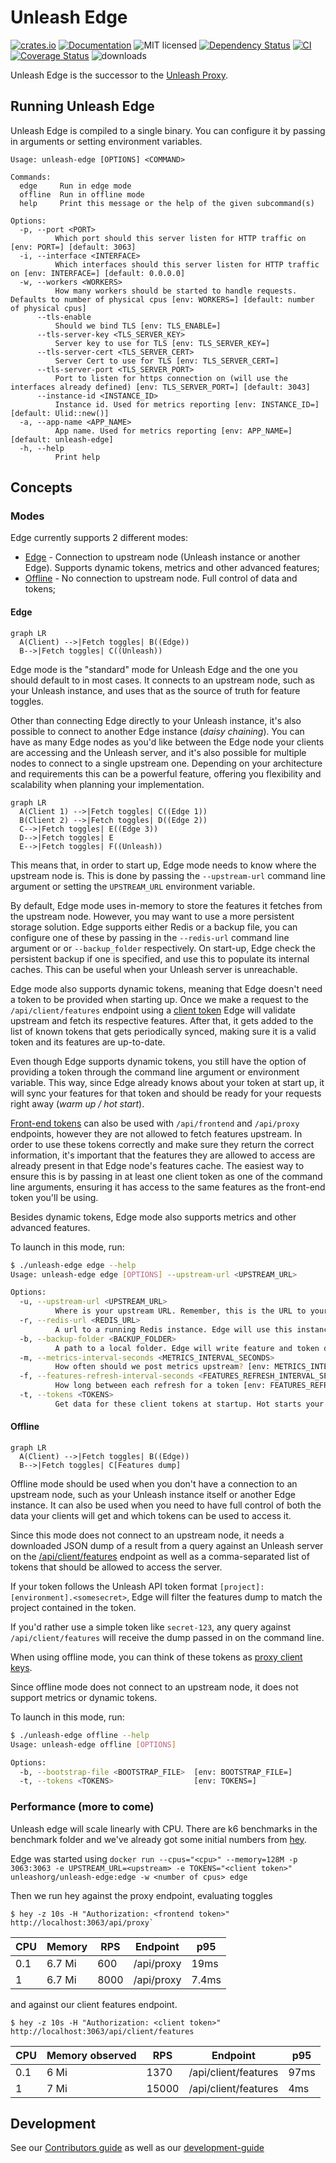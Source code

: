 # Unleash Edge

[![crates.io](https://img.shields.io/crates/v/unleash-edge?label=latest)](https://crates.io/crates/unleash-edge)
[![Documentation](https://docs.rs/unleash-edge/badge.svg?version=latest)](https://docs.rs/unleash-edge/latest)
![MIT licensed](https://img.shields.io/crates/l/unleash-edge.svg)
[![Dependency Status](https://deps.rs/crate/unleash-edge/0.2.0/status.svg)](https://deps.rs/crate/unleash-edge/0.2.0)
[![CI](https://github.com/Unleash/unleash-edge/actions/workflows/test-with-coverage.yaml/badge.svg)](https://github.com/Unleash/unleash-edge/actions/workflows/test-with-coverage.yaml)
[![Coverage Status](https://coveralls.io/repos/github/Unleash/unleash-edge/badge.svg?branch=main)](https://coveralls.io/github/Unleash/unleash-edge?branch=main)
![downloads](https://img.shields.io/crates/d/unleash-edge.svg)

Unleash Edge is the successor to the [Unleash Proxy](https://docs.getunleash.io/how-to/how-to-run-the-unleash-proxy).

## Running Unleash Edge

Unleash Edge is compiled to a single binary. You can configure it by passing in arguments or setting environment variables.

```shell
Usage: unleash-edge [OPTIONS] <COMMAND>

Commands:
  edge     Run in edge mode
  offline  Run in offline mode
  help     Print this message or the help of the given subcommand(s)

Options:
  -p, --port <PORT>
          Which port should this server listen for HTTP traffic on [env: PORT=] [default: 3063]
  -i, --interface <INTERFACE>
          Which interfaces should this server listen for HTTP traffic on [env: INTERFACE=] [default: 0.0.0.0]
  -w, --workers <WORKERS>
          How many workers should be started to handle requests. Defaults to number of physical cpus [env: WORKERS=] [default: number of physical cpus]
      --tls-enable
          Should we bind TLS [env: TLS_ENABLE=]
      --tls-server-key <TLS_SERVER_KEY>
          Server key to use for TLS [env: TLS_SERVER_KEY=]
      --tls-server-cert <TLS_SERVER_CERT>
          Server Cert to use for TLS [env: TLS_SERVER_CERT=]
      --tls-server-port <TLS_SERVER_PORT>
          Port to listen for https connection on (will use the interfaces already defined) [env: TLS_SERVER_PORT=] [default: 3043]
      --instance-id <INSTANCE_ID>
          Instance id. Used for metrics reporting [env: INSTANCE_ID=] [default: Ulid::new()]
  -a, --app-name <APP_NAME>
          App name. Used for metrics reporting [env: APP_NAME=] [default: unleash-edge]
  -h, --help
          Print help
```

## Concepts

### Modes

Edge currently supports 2 different modes:

- [Edge](#edge) - Connection to upstream node (Unleash instance or another Edge). Supports dynamic tokens, metrics and other advanced features;
- [Offline](#offline) - No connection to upstream node. Full control of data and tokens;

#### Edge

```mermaid
graph LR
  A(Client) -->|Fetch toggles| B((Edge))
  B-->|Fetch toggles| C((Unleash))
```

Edge mode is the "standard" mode for Unleash Edge and the one you should default to in most cases. It connects to an upstream node, such as your Unleash instance, and uses that as the source of truth for feature toggles.

Other than connecting Edge directly to your Unleash instance, it's also possible to connect to another Edge instance (_daisy chaining_). You can have as many Edge nodes as you'd like between the Edge node your clients are accessing and the Unleash server, and it's also possible for multiple nodes to connect to a single upstream one. Depending on your architecture and requirements this can be a powerful feature, offering you flexibility and scalability when planning your implementation.

```mermaid
graph LR
  A(Client 1) -->|Fetch toggles| C((Edge 1))
  B(Client 2) -->|Fetch toggles| D((Edge 2))
  C-->|Fetch toggles| E((Edge 3))
  D-->|Fetch toggles| E
  E-->|Fetch toggles| F((Unleash))
```

This means that, in order to start up, Edge mode needs to know where the upstream node is. This is done by passing the `--upstream-url` command line argument or setting the `UPSTREAM_URL` environment variable.

By default, Edge mode uses in-memory to store the features it fetches from the upstream node. However, you may want to use a more persistent storage solution. Edge supports either Redis or a backup file, you can configure one of these by passing in the `--redis-url` command line argument or or `--backup_folder` respectively. On start-up, Edge check the persistent backup if one is specified, and use this to populate its internal caches. This can be useful when your Unleash server is unreachable.

Edge mode also supports dynamic tokens, meaning that Edge doesn't need a token to be provided when starting up. Once we make a request to the `/api/client/features` endpoint using a [client token](https://docs.getunleash.io/reference/api-tokens-and-client-keys#client-tokens) Edge will validate upstream and fetch its respective features. After that, it gets added to the list of known tokens that gets periodically synced, making sure it is a valid token and its features are up-to-date.

Even though Edge supports dynamic tokens, you still have the option of providing a token through the command line argument or environment variable. This way, since Edge already knows about your token at start up, it will sync your features for that token and should be ready for your requests right away (_warm up / hot start_).

[Front-end tokens](https://docs.getunleash.io/reference/api-tokens-and-client-keys#front-end-tokens) can also be used with `/api/frontend` and `/api/proxy` endpoints, however they are not allowed to fetch features upstream. In order to use these tokens correctly and make sure they return the correct information, it's important that the features they are allowed to access are already present in that Edge node's features cache. The easiest way to ensure this is by passing in at least one client token as one of the command line arguments, ensuring it has access to the same features as the front-end token you'll be using.

Besides dynamic tokens, Edge mode also supports metrics and other advanced features.

To launch in this mode, run:

```bash
$ ./unleash-edge edge --help
Usage: unleash-edge edge [OPTIONS] --upstream-url <UPSTREAM_URL>

Options:
  -u, --upstream-url <UPSTREAM_URL>
          Where is your upstream URL. Remember, this is the URL to your instance, without any trailing /api suffix [env: UPSTREAM_URL=]
  -r, --redis-url <REDIS_URL>
          A url to a running Redis instance. Edge will use this instance to persist feature and token data and read this back after restart. Mutually exclusive with the --backup-folder option [env: REDIS_URL=]
  -b, --backup-folder <BACKUP_FOLDER>
          A path to a local folder. Edge will write feature and token data to disk in this folder and read this back after restart. Mutually exclusive with the --redis-url option  [env: BACKUP_FOLDER=]
  -m, --metrics-interval-seconds <METRICS_INTERVAL_SECONDS>
          How often should we post metrics upstream? [env: METRICS_INTERVAL_SECONDS=] [default: 60]
  -f, --features-refresh-interval-seconds <FEATURES_REFRESH_INTERVAL_SECONDS>
          How long between each refresh for a token [env: FEATURES_REFRESH_INTERVAL_SECONDS=] [default: 10]
  -t, --tokens <TOKENS>
          Get data for these client tokens at startup. Hot starts your feature cache [env: TOKENS=]

```

#### Offline

```mermaid
graph LR
  A(Client) -->|Fetch toggles| B((Edge))
  B-->|Fetch toggles| C[Features dump]
```

Offline mode should be used when you don't have a connection to an upstream node, such as your Unleash instance itself or another Edge instance. It can also be used when you need to have full control of both the data your clients will get and which tokens can be used to access it.

Since this mode does not connect to an upstream node, it needs a downloaded JSON dump of a result from a query against an Unleash server on the [/api/client/features](https://docs.getunleash.io/reference/api/unleash/get-client-feature) endpoint as well as a comma-separated list of tokens that should be allowed to access the server.

If your token follows the Unleash API token format `[project]:[environment].<somesecret>`, Edge will filter the features dump to match the project contained in the token.

If you'd rather use a simple token like `secret-123`, any query against `/api/client/features` will receive the dump passed in on the command line.

When using offline mode, you can think of these tokens as [proxy client keys](https://docs.getunleash.io/reference/api-tokens-and-client-keys#proxy-client-keys).

Since offline mode does not connect to an upstream node, it does not support metrics or dynamic tokens.

To launch in this mode, run:

```bash
$ ./unleash-edge offline --help
Usage: unleash-edge offline [OPTIONS]

Options:
  -b, --bootstrap-file <BOOTSTRAP_FILE>  [env: BOOTSTRAP_FILE=]
  -t, --tokens <TOKENS>                  [env: TOKENS=]
```

### Performance (more to come)
Unleash edge will scale linearly with CPU. There are k6 benchmarks in the benchmark folder and we've already got some initial numbers from [hey](https://github.com/rakyll/hey).

Edge was started using
`docker run --cpus="<cpu>" --memory=128M -p 3063:3063 -e UPSTREAM_URL=<upstream> -e TOKENS="<client token>" unleashorg/unleash-edge:edge -w <number of cpus> edge`

Then we run hey against the proxy endpoint, evaluating toggles

```shell
$ hey -z 10s -H "Authorization: <frontend token>" http://localhost:3063/api/proxy`
```

| CPU | Memory | RPS | Endpoint | p95 |
| --- | ------ | --- | -------- | --- |
| 0.1 | 6.7 Mi | 600 | /api/proxy | 19ms |
| 1 | 6.7 Mi | 8000 | /api/proxy | 7.4ms |

and against our client features endpoint.

```shell
$ hey -z 10s -H "Authorization: <client token>" http://localhost:3063/api/client/features
```

| CPU | Memory observed | RPS | Endpoint | p95 |
| --- | ------ | --- | -------- | --- |
| 0.1 | 6 Mi | 1370 | /api/client/features | 97ms |
| 1 | 7 Mi | 15000 | /api/client/features | 4ms |



## Development

See our [Contributors guide](./CONTRIBUTING.md) as well as our [development-guide](./development-guide.md)
